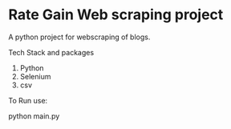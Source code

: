 # Rate Gain Web scraping project

A python project for webscraping of blogs.

Tech Stack and packages
1. Python
2. Selenium
3. csv


To Run use:

python main.py
